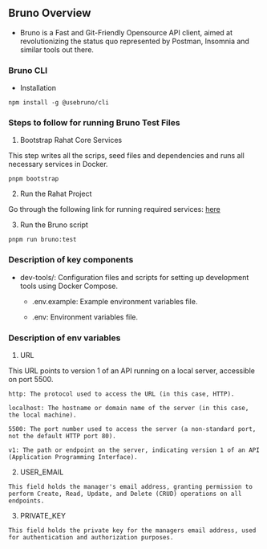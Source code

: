 ## Bruno Overview

- Bruno is a Fast and Git-Friendly Opensource API client, aimed at revolutionizing the status quo represented by Postman, Insomnia and similar tools out there.

### Bruno CLI

- Installation

```
npm install -g @usebruno/cli
```

### Steps to follow for running Bruno Test Files

1. Bootstrap Rahat Core Services

This step writes all the scrips, seed files and dependencies and runs all necessary services in Docker.

```
pnpm bootstrap
```

2. Run the Rahat Project

Go through the following link for running required services: [here](https://github.com/rahataid/rahat-platform-nx/blob/main/README.md)

3. Run the Bruno script

```
pnpm run bruno:test
```

### Description of key components

- dev-tools/: Configuration files and scripts for setting up development tools using Docker Compose.

    - .env.example: Example environment variables file.

    - .env: Environment variables file.

### Description of env variables

1. URL

This URL points to version 1 of an API running on a local server, accessible on port 5500.

```
http: The protocol used to access the URL (in this case, HTTP).

localhost: The hostname or domain name of the server (in this case, the local machine).

5500: The port number used to access the server (a non-standard port, not the default HTTP port 80).

v1: The path or endpoint on the server, indicating version 1 of an API (Application Programming Interface).
```
2. USER_EMAIL

```
This field holds the manager's email address, granting permission to perform Create, Read, Update, and Delete (CRUD) operations on all endpoints.
```
3. PRIVATE_KEY

```
This field holds the private key for the managers email address, used for authentication and authorization purposes.
```

